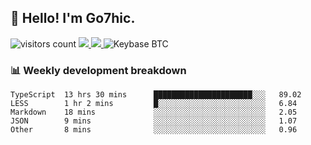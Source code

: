 ## 👋 Hello! I'm Go7hic.

 ![visitors count](https://visitors-by-url-pls-dont-use-this-in-your-repo.vercel.app/Go7hic-github-readme)
 <a href="https://twitter.com/Go7hic">
    <img src="https://img.shields.io/badge/-@Go7hic-1ca0f1?style=flat-square&labelColor=1ca0f1&logo=twitter&logoColor=white&link=https://twitter.com/Go7hic">
   <a/>
   <a href="mailto:gtfx0209@gmail.com">
    <img src="https://img.shields.io/badge/-gtfx0209@gmail.com-c14438?style=flat-square&logo=Gmail&logoColor=white&link=mailto:gtfx0209@gmail.com">
   <a/>
    ![Keybase BTC](https://img.shields.io/keybase/btc/Go7hic)
 <!--
🔭 I’m currently working
🌱 I’m currently learning
💬 Ask me about 
📫 How to reach me: 
⚡ Fun fact: 
-->
 <!--
![My Github Stats](https://github-readme-stats.vercel.app/api?username=Go7hic&show_icons=true&count_private=true)

-->

### 📊 Weekly development breakdown
<!--START_SECTION:waka-->
```text
TypeScript  13 hrs 30 mins      ██████████████████████░░░   89.02 
LESS        1 hr 2 mins         █░░░░░░░░░░░░░░░░░░░░░░░░   6.84 
Markdown    18 mins             ░░░░░░░░░░░░░░░░░░░░░░░░░   2.05 
JSON        9 mins              ░░░░░░░░░░░░░░░░░░░░░░░░░   1.07 
Other       8 mins              ░░░░░░░░░░░░░░░░░░░░░░░░░   0.96
```
<!--END_SECTION:waka-->

